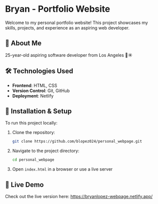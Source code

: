 # Bryan - Portfolio Website

Welcome to my personal portfolio website! This project showcases my skills, projects, and experience as an aspiring web developer.

## 🚀 About Me

25-year-old aspiring software developer from Los Angeles 🌴☀️

## 🛠️ Technologies Used

- **Frontend**: HTML, CSS
- **Version Control**: Git, GitHub
- **Deployment**: Netlify

## 📌 Installation & Setup

To run this project locally:

1. Clone the repository:
   ```sh
   git clone https://github.com/blopez024/personal_webpage.git
   ```
2. Navigate to the project directory:
   ```sh
   cd personal_webpage
   ```
3. Open `index.html` in a browser or use a live server

## 🚀 Live Demo

Check out the live version here: https://bryanlopez-webpage.netlify.app/
